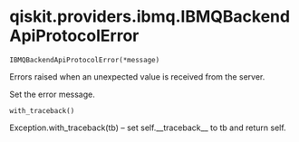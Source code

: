 <span id="qiskit-providers-ibmq-ibmqbackendapiprotocolerror" />

# qiskit.providers.ibmq.IBMQBackendApiProtocolError

<span id="undefined" />

`IBMQBackendApiProtocolError(*message)`

Errors raised when an unexpected value is received from the server.

Set the error message.

<span id="undefined" />

`with_traceback()`

Exception.with\_traceback(tb) – set self.\_\_traceback\_\_ to tb and return self.
